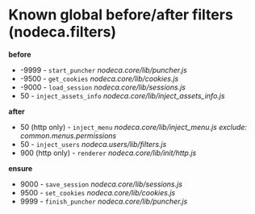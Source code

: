 Known global before/after filters (nodeca.filters)
==================================================

**before**

- -9999 - `start_puncher` *nodeca.core/lib/puncher.js*
- -9500 - `get_cookies` *nodeca.core/lib/cookies.js*
- -9000 - `load_session` *nodeca.core/lib/sessions.js*
- 50 - `inject_assets_info`  *nodeca.core/lib/inject_assets_info.js*

**after**

- 50 (http only) - `inject_menu` *nodeca.core/lib/inject_menu.js*
  *exclude: common.menus.permissions*
- 50 - `inject_users` *nodeca.users/lib/filters.js*
- 900 (http only) - `renderer` *nodeca.core/lib/init/http.js*

**ensure**

- 9000 - `save_session` *nodeca.core/lib/sessions.js*
- 9500 - `set_cookies` *nodeca.core/lib/cookies.js*
- 9999 - `finish_puncher` *nodeca.core/lib/puncher.js*
